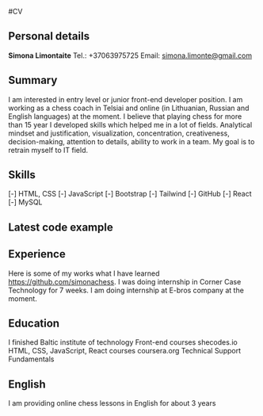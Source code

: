 #CV

## Personal details
**Simona Limontaite**
Tel.: +37063975725
Email: simona.limonte@gmail.com

## Summary
I am interested in entry level or junior front-end developer position.
I am working as a chess coach in Telsiai and online (in Lithuanian, Russian and English languages) at 
the moment. I believe that playing chess for more than 15 year I developed skills which helped me in a 
lot of fields. Analytical mindset and justification, visualization, concentration, creativeness,
decision-making, attention to details, ability to work in a team. My goal is to retrain myself to IT field.

## Skills
[-] HTML, CSS
[-] JavaScript
[-] Bootstrap
[-] Tailwind
[-] GitHub
[-] React
[-] MySQL

## Latest code example


## Experience
Here is some of my works what I have learned https://github.com/simonachess.
I was doing internship in Corner Case Technology for 7 weeks.
I am doing internship at E-bros company at the moment.


## Education
I finished Baltic institute of technology Front-end courses
shecodes.io HTML, CSS, JavaScript, React courses
coursera.org Technical Support Fundamentals

## English
I am providing online chess lessons in English for about 3 years
